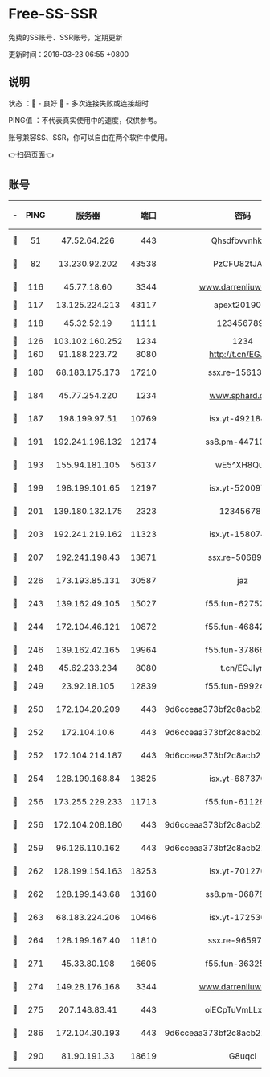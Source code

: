 # Free-SS-SSR

免费的SS账号、SSR账号，定期更新

更新时间：2019-03-23 06:55 +0800

## 说明

状态     ：🙂 - 良好 🙁 - 多次连接失败或连接超时

PING值   ：不代表真实使用中的速度，仅供参考。

账号兼容SS、SSR，你可以自由在两个软件中使用。

👉[扫码页面](https://liesauer.github.io/Free-SS-SSR/)👈

## 账号

|-|PING|服务器|端口|密码|加密方式|区域|
|:----:|:----:|:-----:|-----:|:----:|:----:|:----:|
|🙂|51|47.52.64.226|443|Qhsdfbvvnhkm1|aes-256-cfb|HK|
|🙂|82|13.230.92.202|43538|PzCFU82tJAdZ|aes-256-cfb|JP|
|🙂|116|45.77.18.60|3344|www.darrenliuwei.com|aes-256-cfb|JP|
|🙂|117|13.125.224.213|43117|apext2019005|chacha20|KR|
|🙂|118|45.32.52.19|11111|1234567890|aes-256-cfb|JP|
|🙂|126|103.102.160.252|1234|1234|rc4-md5|JP|
|🙂|160|91.188.223.72|8080|http://t.cn/EGJIyrl|rc4-md5|RU|
|🙂|180|68.183.175.173|17210|ssx.re-15613310|aes-256-cfb|US|
|🙂|184|45.77.254.220|1234|www.sphard.com|aes-256-cfb|SG|
|🙂|187|198.199.97.51|10769|isx.yt-49218470|aes-256-cfb|US|
|🙂|191|192.241.196.132|12174|ss8.pm-44710884|aes-256-cfb|US|
|🙂|193|155.94.181.105|56137|wE5^XH8Quw|aes-256-cfb|US|
|🙂|199|198.199.101.65|12197|isx.yt-52009789|aes-256-cfb|US|
|🙂|201|139.180.132.175|2323|123456789|aes-256-cfb|SG|
|🙂|203|192.241.219.162|11323|isx.yt-15807466|aes-256-cfb|US|
|🙂|207|192.241.198.43|13871|ssx.re-50689980|aes-256-cfb|US|
|🙂|226|173.193.85.131|30587|jaz|aes-256-cfb|US|
|🙂|243|139.162.49.105|15027|f55.fun-62752281|aes-256-cfb|SG|
|🙂|244|172.104.46.121|10872|f55.fun-46842555|aes-256-cfb|SG|
|🙂|246|139.162.42.165|19964|f55.fun-37866369|aes-256-cfb|SG|
|🙂|248|45.62.233.234|8080|t.cn/EGJIyrl|rc4-md5|CA|
|🙂|249|23.92.18.105|12839|f55.fun-69924830|aes-256-cfb|US|
|🙂|250|172.104.20.209|443|9d6cceaa373bf2c8acb22e60b6a58be6|aes-256-cfb|US|
|🙂|252|172.104.10.6|443|9d6cceaa373bf2c8acb22e60b6a58be6|aes-256-cfb|US|
|🙂|252|172.104.214.187|443|9d6cceaa373bf2c8acb22e60b6a58be6|aes-256-cfb|US|
|🙂|254|128.199.168.84|13825|isx.yt-68737074|aes-256-cfb|SG|
|🙂|256|173.255.229.233|11713|f55.fun-61128834|aes-256-cfb|US|
|🙂|256|172.104.208.180|443|9d6cceaa373bf2c8acb22e60b6a58be6|aes-256-cfb|US|
|🙂|259|96.126.110.162|443|9d6cceaa373bf2c8acb22e60b6a58be6|aes-256-cfb|US|
|🙂|262|128.199.154.163|18253|isx.yt-70127689|aes-256-cfb|SG|
|🙂|262|128.199.143.68|13160|ss8.pm-06878602|aes-256-cfb|SG|
|🙂|263|68.183.224.206|10466|isx.yt-17253007|aes-256-cfb|SG|
|🙂|264|128.199.167.40|11810|ssx.re-96597838|aes-256-cfb|SG|
|🙂|271|45.33.80.198|16605|f55.fun-36325930|aes-256-cfb|US|
|🙂|274|149.28.176.168|3344|www.darrenliuwei.com|aes-256-cfb|AU|
|🙂|275|207.148.83.41|443|oiECpTuVmLLxk4Ts|aes-256-cfb|AU|
|🙂|286|172.104.30.193|443|9d6cceaa373bf2c8acb22e60b6a58be6|aes-256-cfb|US|
|🙂|290|81.90.191.33|18619|G8uqcl|aes-256-cfb|US|
